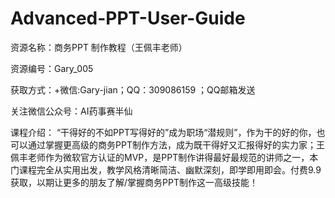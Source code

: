 # Advanced-PPT-User-Guide


资源名称：商务PPT 制作教程（王佩丰老师） 

资源编号：Gary_005 

获取方式：+微信:Gary-jian；QQ：309086159 ；QQ邮箱发送 

关注微信公众号：AI药事赛半仙 

课程介绍： “干得好的不如PPT写得好的”成为职场“潜规则”，作为干的好的你，也可以通过掌握更高级的商务PPT制作方法，成为既干得好又汇报得好的实力家；王佩丰老师作为微软官方认证的MVP，是PPT制作讲得最好最规范的讲师之一，本门课程完全从实用出发，教学风格清晰简洁、幽默深刻，即学即用即会。付费9.9获取，以期让更多的朋友了解/掌握商务PPT制作这一高级技能！

